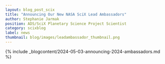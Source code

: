 ```yaml
---
layout: blog_post_scix
title: "Announcing Our New NASA SciX Lead Ambassadors"
author: Stephanie Jarmak 
position: ADS/SciX Planetary Science Project Scientist
category: scixblog
label: news
thumbnail: blog/images/leadambassador_thumbnail.png
---
```


{% include _blogcontent/2024-05-03-announcing-2024-ambassadors.md %}
